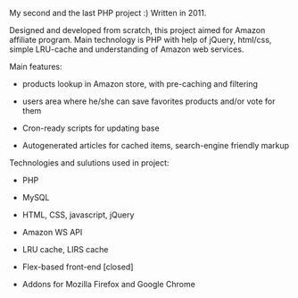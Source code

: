 My second and the last PHP project :) Written in 2011.

Designed and developed from scratch, this project aimed for Amazon affiliate program. Main technology is PHP with help of jQuery, html/css, simple LRU-cache and understanding of Amazon web services.

Main features:

* products lookup in Amazon store, with pre-caching and filtering

* users area where he/she can save favorites products and/or vote for them

* Cron-ready scripts for updating base

* Autogenerated articles for cached items, search-engine friendly markup

Technologies and sulutions used in project:

* PHP

* MySQL

* HTML, CSS, javascript, jQuery

* Amazon WS API

* LRU cache, LIRS cache

* Flex-based front-end [closed]

* Addons for Mozilla Firefox and Google Chrome